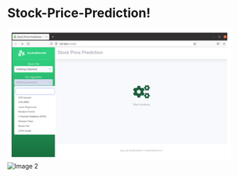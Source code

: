 
# Stock-Price-Prediction!

<img width="604" alt="Image 1" src="https://github.com/Shashank-K-V/Stock-Price-Prediction/blob/main/Images/Image%203.png">

<img width="604" alt="Image 2" src="https://github.com/Shashank-K-V/Stock-Price-Prediction/assets/61016233/8a896021-86d6-417f-9dad-a1b612891527">
